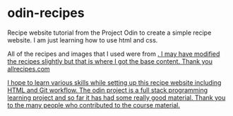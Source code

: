 # odin-recipes
Recipe website tutorial from the Project Odin to create a simple recipe website. I am just learning how to use html and css.

All of the recipes and images that I used were from <a href="https://www.allrecipes.com/">. I may have modified the recipes slightly but that is where I got the base content. Thank you allrecipes.com

I hope to learn various skills while setting up this recipe website
including HTML and Git workflow. The odin project is a full stack programming learning project and so far it has had some really good material. <a href="https://www.theodinproject.com/"> Thank you to the many people who contributed to the course material.